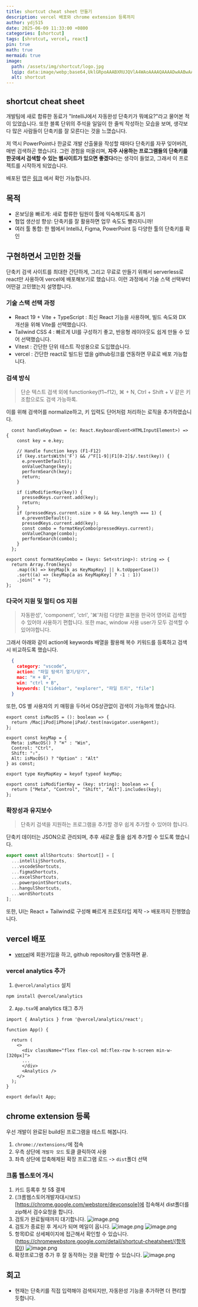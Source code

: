 ```yaml
---
title: shortcut cheat sheet 만들기
description: vercel 배포와 chrome extension 등록까지
author: ydj515
date: 2025-06-09 11:33:00 +0800
categories: [shortcut]
tags: [shrotcut, vercel, react]
pin: true
math: true
mermaid: true
image:
  path: /assets/img/shortcut/logo.jpg
  lqip: data:image/webp;base64,UklGRpoAAABXRUJQVlA4WAoAAAAQAAAADwAABwAAQUxQSDIAAAARL0AmbZurmr57yyIiqE8oiG0bejIYEQTgqiDA9vqnsUSI6H+oAERp2HZ65qP/VIAWAFZQOCBCAAAA8AEAnQEqEAAIAAVAfCWkAALp8sF8rgRgAP7o9FDvMCkMde9PK7euH5M1m6VWoDXf2FkP3BqV0ZYbO6NA/VFIAAAA
  alt: shortcut
---
```


## shortcut cheat sheet

개발팀에 새로 합류한 동료가 "IntelliJ에서 자동완성 단축키가 뭐예요?"라고 물어본 적이 있었습니다.
또한 블록 단위의 주석을 일일이 한 줄씩 작성하는 모습을 보며, 생각보다 많은 사람들이 단축키를 잘 모른다는 것을 느꼈습니다.

저 역시 PowerPoint나 한글로 개발 산출물을 작성할 때마다 단축키를 자꾸 잊어버려, 매번 검색하곤 했습니다.
그런 경험을 떠올리며, **자주 사용하는 프로그램들의 단축키를 한곳에서 검색할 수 있는 웹사이트가 있으면 좋겠다**라는 생각이 들었고, 그래서 이 프로젝트를 시작하게 되었습니다.

배포된 앱은 [링크](https://shortcut-cheatsheet.vercel.app/) 에서 확인 가능합니다.


## 목적

- 온보딩을 빠르게: 새로 합류한 팀원이 툴에 익숙해지도록 돕기
- 협업 생산성 향상: 단축키를 잘 활용하면 업무 속도도 빨라지니까!
- 여러 툴 통합: 한 웹에서 IntelliJ, Figma, PowerPoint 등 다양한 툴의 단축키를 확인

## 구현하면서 고민한 것들

단축키 검색 사이트를 최대한 간단하게, 그리고 무료로 만들기 위해서 serverless로 react만 사용하여 vercel에 배포해보기로 했습니다. 이런 과정에서 기술 스택 선택부터 어떤걸 고민했는지 설명합니다.

### 기술 스택 선택 과정

- React 19 + Vite + TypeScript : 최신 React 기능을 사용하며, 빌드 속도와 DX 개선을 위해 Vite를 선택했습니다.
- Tailwind CSS 4 : 빠르게 UI를 구성하기 좋고, 반응형 레이아웃도 쉽게 만들 수 있어 선택했습니다.
- Vitest : 간단한 단위 테스트 작성용으로 도입했습니다.
- vercel : 간단한 react로 빌드된 앱을 github링크를 연동하면 무료로 배포 가능합니다.

### 검색 방식
> 단순 텍스트 검색 외에 functionkey(f1~f12), ⌘ + N, Ctrl + Shift + V 같은 키 조합으로도 검색 가능하록.

이를 위해 검색어를 normalize하고, 키 입력도 단어처럼 처리하는 로직을 추가하였습니다.

```tsx
  const handleKeyDown = (e: React.KeyboardEvent<HTMLInputElement>) => {
    const key = e.key;
    
    // Handle function keys (F1-F12)
    if (key.startsWith('F') && /^F[1-9]|F1[0-2]$/.test(key)) {
      e.preventDefault();
      onValueChange(key);
      performSearch(key);
      return;
    }

    if (isModifierKey(key)) {
      pressedKeys.current.add(key);
      return;
    }
    if (pressedKeys.current.size > 0 && key.length === 1) {
      e.preventDefault();
      pressedKeys.current.add(key);
      const combo = formatKeyCombo(pressedKeys.current);
      onValueChange(combo);
      performSearch(combo);
    }
  };

export const formatKeyCombo = (keys: Set<string>): string => {
  return Array.from(keys)
    .map((k) => keyMap[k as KeyMapKey] || k.toUpperCase())
    .sort((a) => (keyMap[a as KeyMapKey] ? -1 : 1))
    .join(" + ");
};
```

### 다국어 지원 및 멀티 OS 지원
> 자동완성', 'component', 'ctrl', '⌘'처럼 다양한 표현을 한국어 영어로 검색할 수 있어야 사용하기 편합니다. 또한 mac, window 사용 user가 모두 검색할 수 있어야합니다.

그래서 아래와 같이 action에 keywords 배열을 활용해 복수 키워드를 등록하고 검색 시 비교하도록 했습니다.

```json
  {
    category: "vscode",
    action: "파일 탐색기 열기/닫기",
    mac: "⌘ + B",
    win: "ctrl + B",
    keywords: ["sidebar", "explorer", "파일 트리", "file"]
  }
```

또한, OS 별 사용자의 키 매핑을 두어서 OS상관없이 검색이 가능하게 했습니다.

```tsx
export const isMacOS = (): boolean => {
  return /Mac|iPod|iPhone|iPad/.test(navigator.userAgent);
};

export const keyMap = {
  Meta: isMacOS() ? "⌘" : "Win",
  Control: "Ctrl",
  Shift: "⇧",
  Alt: isMacOS() ? "Option" : "Alt"
} as const;

export type KeyMapKey = keyof typeof keyMap;

export const isModifierKey = (key: string): boolean => {
  return ["Meta", "Control", "Shift", "Alt"].includes(key);
};
```

### 확장성과 유지보수
> 단축키 검색을 지원하는 프로그램을 추가할 경우 쉽게 추가할 수 있어야 합니다.

단축키 데이터는 JSON으로 관리되며, 추후 새로운 툴을 쉽게 추가할 수 있도록 했습니다.

```ts
export const allShortcuts: Shortcut[] = [
  ...intellijShortcuts,
  ...vscodeShortcuts,
  ...figmaShortcuts,
  ...excelShortcuts,
  ...powerpointShortcuts,
  ...hangulShortcuts,
  ...wordShortcuts
];
```

또한, UI는 React + Tailwind로 구성해 빠르게 프로토타입 제작 -> 배포까지 진행했습니다.

## vercel 배포

- [vercel](https://vercel.com/)에 회원가입을 하고, github repository를 연동하면 끝.

### vercel analytics 추가

1. `@vercel/analytics` 설치

```sh
npm install @vercel/analytics
```

2. `App.tsx`에 analytics 태그 추가

```tsx
import { Analytics } from '@vercel/analytics/react';

function App() {

  return (
    <>
      <div className="flex flex-col md:flex-row h-screen min-w-[320px]">
      ...
      </div>
      <Analytics />
    </>
  );
}

export default App;
```

## chrome extension 등록

우선 개발이 완료된 build된 프로그램을 테스트 해봅니다.

1. `chrome://extensions/`에 접속
2. 우측 상단에 `개발자 모드` 토클 클릭하여 사용
3. 좌측 상단에 압축해제된 확장 프로그램 로드 -> `dist`폴더 선택

### 크롬 웹스토어 개시

1. 카드 등록후 첫 5$ 결제
2. (크롬웹스토어개발자대시보드)[https://chrome.google.com/webstore/devconsole]에 접속해서 dist폴더를 zip해서 검수요청을 합니다.
3. 검토가 완료될때까지 대기합니다.
   ![image.png](/assets/img/shortcut/검토대기중.png)
4. 검토가 종료된 후 게시가 되며 메일이 옵니다.
   ![image.png](/assets/img/shortcut/게시됨.png)
   ![image.png](/assets/img/shortcut/메일확인.png)
5. 항목ID로 상세페이지에 접근해서 확인할 수 있습니다.(https://chromewebstore.google.com/detail/shortcut-cheatsheet/{항목ID})
   ![image.png](/assets/img/shortcut/배포됨.png)
6. 확장프로그램 추가 후 잘 동작하는 것을 확인할 수 있습니다.
   ![image.png](/assets/img/shortcut/확장프로그램추가.png)

## 회고

- 현재는 단축키를 직접 입력해야 검색되지만, 자동완성 기능을 추가하면 더 편리할 듯합니다.
